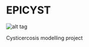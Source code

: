 # EPICYST

![alt tag](https://raw.githubusercontent.com/pwinskill/EPICYST/EPICYST.png)

Cysticercosis modelling project
